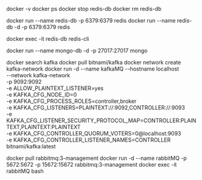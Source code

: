 docker -v
docker ps
docker stop redis-db
docker rm redis-db

docker run --name redis-db -p 6379:6379 redis
docker run --name redis-db -d -p 6379:6379 redis

docker exec -it redis-db redis-cli

docker run --name mongo-db -d -p 27017:27017 mongo

docker search kafka
docker pull bitnami/kafka
docker network create kafka-network
docker run -d --name kafkaMQ --hostname localhost \
 --network kafka-network \
 -p 9092:9092 \
 -e ALLOW_PLAINTEXT_LISTENER=yes \
 -e KAFKA_CFG_NODE_ID=0 \
 -e KAFKA_CFG_PROCESS_ROLES=controller,broker \
 -e KAFKA_CFG_LISTENERS=PLAINTEXT://:9092,CONTROLLER://:9093 \
 -e KAFKA_CFG_LISTENER_SECURITY_PROTOCOL_MAP=CONTROLLER:PLAINTEXT,PLAINTEXT:PLAINTEXT \
 -e KAFKA_CFG_CONTROLLER_QUORUM_VOTERS=0@localhost:9093 \
 -e KAFKA_CFG_CONTROLLER_LISTENER_NAMES=CONTROLLER \
 bitnami/kafka:latest

docker pull rabbitmq:3-management
docker run -d --name rabbitMQ -p 5672:5672 -p 15672:15672 rabbitmq:3-management
docker exec -it rabbitMQ bash
